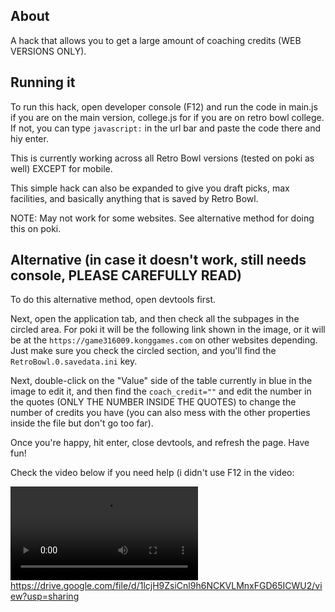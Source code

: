 ## About
A hack that allows you to get a large amount of coaching credits (WEB VERSIONS ONLY).

## Running it
To run this hack, open developer console (F12) and run the code in main.js if you are on the main version, college.js for if you are on retro bowl college. If not, you can type `javascript:` in the url bar and paste the code there and hiy enter.

This is currently working across all Retro Bowl versions (tested on poki as well) EXCEPT for mobile. 

This simple hack can also be expanded to give you draft picks, max facilities, and basically anything that is saved by Retro Bowl.

NOTE: May not work for some websites. See alternative method for doing this on poki.

## Alternative (in case it doesn't work, still needs console, PLEASE CAREFULLY READ)

To do this alternative method, open devtools first.

Next, open the application tab, and then check all the subpages in the circled area. For poki it will be the following link shown in the image, or it will be at the `https://game316009.konggames.com` on other websites depending. Just make sure you check the circled section, and you'll find the `RetroBowl.0.savedata.ini` key. 

Next, double-click on the "Value" side of the table currently in blue in the image to edit it, and then find the `coach_credit=""` and edit the number in the quotes (ONLY THE NUMBER INSIDE THE QUOTES) to change the number of credits you have (you can also mess with the other properties inside the file but don't go too far). 

Once you're happy, hit enter, close devtools, and refresh the page. Have fun!

Check the video below if you need help (i didn't use F12 in the video:

[<video src="https://drive.google.com/file/d/1lcjH9ZsiCnl9h6NCKVLMnxFGD65ICWU2/view?usp=sharing">](https://drive.google.com/file/d/1lcjH9ZsiCnl9h6NCKVLMnxFGD65ICWU2/view?usp=sharing)https://drive.google.com/file/d/1lcjH9ZsiCnl9h6NCKVLMnxFGD65ICWU2/view?usp=sharing

